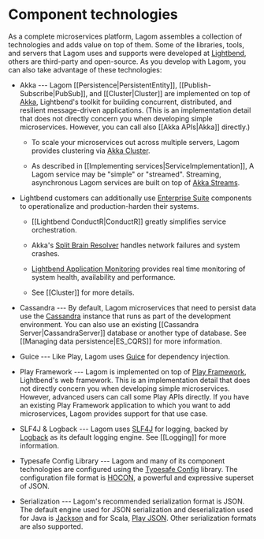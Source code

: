 # Component technologies

As a complete microservices platform, Lagom assembles a collection of technologies and adds value on top of them. Some of the libraries, tools, and servers that Lagom uses and supports were developed at [Lightbend](https://lightbend.com), others are third-party and open-source. As you develop with Lagom, you can also take advantage of these technologies:

* Akka --- Lagom [[Persistence|PersistentEntity]], [[Publish-Subscribe|PubSub]], and [[Cluster|Cluster]] are implemented on top of [Akka](http://akka.io/), Lightbend's toolkit for building concurrent, distributed, and resilient message-driven applications. (This is an implementation detail that does not directly concern you when developing simple microservices. However, you can call also [[Akka APIs|Akka]] directly.)

    * To scale your microservices out across multiple servers, Lagom provides clustering via [Akka Cluster](http://doc.akka.io/docs/akka/2.4/java/cluster-usage.html).
     
    * As described in [[Implementing services|ServiceImplementation]], A Lagom service may be "simple" or "streamed".  Streaming, asynchronous Lagom services are built on top of [Akka Streams](http://doc.akka.io/docs/akka/2.4/java/stream/index.html).

* Lightbend customers can additionally use [Enterprise Suite](https://www.lightbend.com/platform/production) components to operationalize and production-harden their systems.

    * [[Lightbend ConductR|ConductR]] greatly simplifies service orchestration.

    * Akka's [Split Brain Resolver](https://tech-hub.lightbend.com/docs/akka-commercial-addons/current/split-brain-resolver.html) handles network failures and system crashes.

    * [Lightbend Application Monitoring](https://www.lightbend.com/products/monitoring) provides real time monitoring of system health, availability and performance.

    * See [[Cluster]] for more details.

* Cassandra --- By default, Lagom microservices that need to persist data use the  [Cassandra](https://cassandra.apache.org) instance that runs as part of the development environment. You can also use an existing [[Cassandra Server|CassandraServer]] database or another type of database. See [[Managing data persistence|ES_CQRS]] for more information.

* Guice --- Like Play, Lagom uses [Guice](https://github.com/google/guice) for dependency injection.

* Play Framework --- Lagom is implemented on top of [Play Framework](https://www.playframework.com), Lightbend's web framework. This is an implementation detail that does not directly concern you when developing simple microservices.  However, advanced users can call some Play APIs directly. If you have an existing Play Framework application to which you want to add microservices, Lagom provides support for that use case.

* SLF4J & Logback --- Lagom uses [SLF4J](https://www.slf4j.org/) for logging, backed by [Logback](https://logback.qos.ch/) as its default logging engine. See [[Logging]] for more information.

* Typesafe Config Library --- Lagom and many of its component technologies are configured using the [Typesafe Config](https://github.com/typesafehub/config) library.  The configuration file format is [HOCON](https://github.com/typesafehub/config/blob/master/HOCON.md), a powerful and expressive superset of JSON.

* Serialization --- Lagom's recommended serialization format is JSON.  The default engine used for JSON serialization and deserialization used for Java is [Jackson](https://github.com/FasterXML/jackson) and for Scala, [Play JSON](https://www.playframework.com/documentation/2.6.x/ScalaJson). Other serialization formats are also supported.

